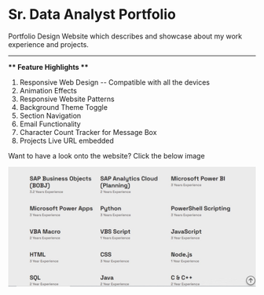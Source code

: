 # Sr. Data Analyst Portfolio
Portfolio Design Website which describes and showcase about my work experience and projects.
<hr>
<b> ** Feature Highlights ** </b>

1. Responsive Web Design -- Compatible with all the devices
2. Animation Effects
3. Responsive Website Patterns
4. Background Theme Toggle
5. Section Navigation
6. Email Functionality
7. Character Count Tracker for Message Box
7. Projects Live URL embedded

Want to have a look onto the website? Click the below image

<a href="https://github.com/Mahalingam-G/PORTFOLIO/" title="Click Me" target="_blank">
<img src="./assets/images/Skillset.jpg" alt="Portfolio_website">
</a>
